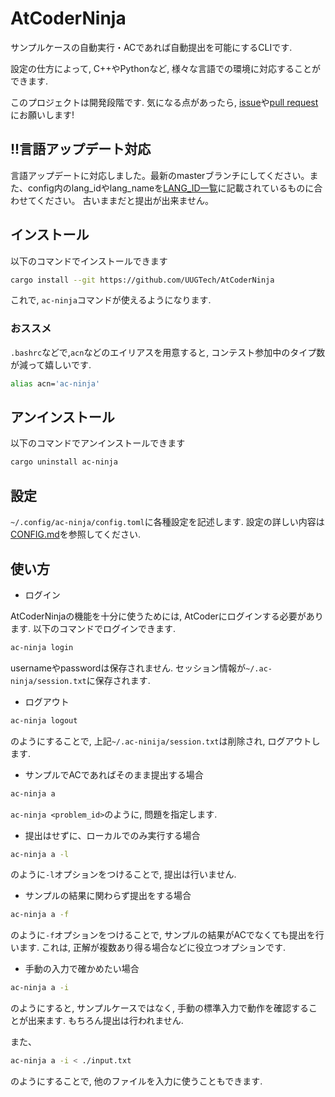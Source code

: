 # AtCoderNinja

サンプルケースの自動実行・ACであれば自動提出を可能にするCLIです.

設定の仕方によって, C++やPythonなど, 様々な言語での環境に対応することができます.

このプロジェクトは開発段階です.
気になる点があったら, [issue](https://github.com/UUGTech/AtCoderNinja/issues)や[pull request](https://github.com/UUGTech/AtCoderNinja/pulls)にお願いします!

## !!言語アップデート対応

言語アップデートに対応しました。最新のmasterブランチにしてください。また、config内のlang_idやlang_nameを[LANG_ID一覧](./LANG_ID.md)に記載されているものに合わせてください。
古いままだと提出が出来ません。

## インストール

以下のコマンドでインストールできます

```bash
cargo install --git https://github.com/UUGTech/AtCoderNinja
```

これで, `ac-ninja`コマンドが使えるようになります.

### **おススメ**

`.bashrc`などで,`acn`などのエイリアスを用意すると, コンテスト参加中のタイプ数が減って嬉しいです.

```bash
alias acn='ac-ninja'
```

## アンインストール

以下のコマンドでアンインストールできます

```bash
cargo uninstall ac-ninja
```

## 設定

`~/.config/ac-ninja/config.toml`に各種設定を記述します.
設定の詳しい内容は[CONFIG.md](./CONFIG.md)を参照してください.

## 使い方

- ログイン

AtCoderNinjaの機能を十分に使うためには, AtCoderにログインする必要があります. 以下のコマンドでログインできます.

```bash
ac-ninja login
```

usernameやpasswordは保存されません. セッション情報が`~/.ac-ninja/session.txt`に保存されます.

- ログアウト

```bash
ac-ninja logout
```

のようにすることで, 上記`~/.ac-ninija/session.txt`は削除され, ログアウトします.

- サンプルでACであればそのまま提出する場合

``` bash
ac-ninja a
```

`ac-ninja <problem_id>`のように, 問題を指定します.

- 提出はせずに、ローカルでのみ実行する場合

``` bash
ac-ninja a -l
```

のように`-l`オプションをつけることで, 提出は行いません.

- サンプルの結果に関わらず提出をする場合

``` bash
ac-ninja a -f
```

のように`-f`オプションをつけることで, サンプルの結果がACでなくても提出を行います.
これは, 正解が複数あり得る場合などに役立つオプションです.

- 手動の入力で確かめたい場合

```bash
ac-ninja a -i
```

のようにすると, サンプルケースではなく, 手動の標準入力で動作を確認することが出来ます.
もちろん提出は行われません.

また、

``` bash
ac-ninja a -i < ./input.txt
```

のようにすることで, 他のファイルを入力に使うこともできます.
